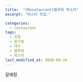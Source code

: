 ```yaml
---
title:  "[Resataurant]블루밍 파스타"
excerpt: "파스타 맛집."

categories:
  - restaurant
tags:
  - 맛집
  - 장기동
  - 대구 
  - 블루밍
  - 파스타
last_modified_at: 2020-09-24
---
```


갈예정